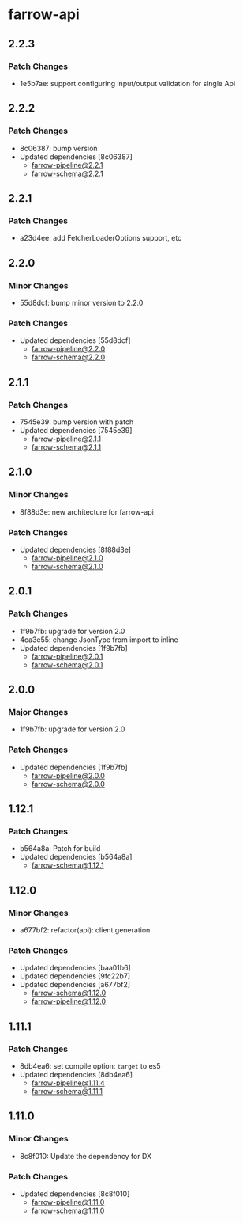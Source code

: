 # farrow-api

## 2.2.3

### Patch Changes

- 1e5b7ae: support configuring input/output validation for single Api

## 2.2.2

### Patch Changes

- 8c06387: bump version
- Updated dependencies [8c06387]
  - farrow-pipeline@2.2.1
  - farrow-schema@2.2.1

## 2.2.1

### Patch Changes

- a23d4ee: add FetcherLoaderOptions support, etc

## 2.2.0

### Minor Changes

- 55d8dcf: bump minor version to 2.2.0

### Patch Changes

- Updated dependencies [55d8dcf]
  - farrow-pipeline@2.2.0
  - farrow-schema@2.2.0

## 2.1.1

### Patch Changes

- 7545e39: bump version with patch
- Updated dependencies [7545e39]
  - farrow-pipeline@2.1.1
  - farrow-schema@2.1.1

## 2.1.0

### Minor Changes

- 8f88d3e: new architecture for farrow-api

### Patch Changes

- Updated dependencies [8f88d3e]
  - farrow-pipeline@2.1.0
  - farrow-schema@2.1.0

## 2.0.1

### Patch Changes

- 1f9b7fb: upgrade for version 2.0
- 4ca3e55: change JsonType from import to inline
- Updated dependencies [1f9b7fb]
  - farrow-pipeline@2.0.1
  - farrow-schema@2.0.1

## 2.0.0

### Major Changes

- 1f9b7fb: upgrade for version 2.0

### Patch Changes

- Updated dependencies [1f9b7fb]
  - farrow-pipeline@2.0.0
  - farrow-schema@2.0.0

## 1.12.1

### Patch Changes

- b564a8a: Patch for build
- Updated dependencies [b564a8a]
  - farrow-schema@1.12.1

## 1.12.0

### Minor Changes

- a677bf2: refactor(api): client generation

### Patch Changes

- Updated dependencies [baa01b6]
- Updated dependencies [9fc22b7]
- Updated dependencies [a677bf2]
  - farrow-schema@1.12.0
  - farrow-pipeline@1.12.0

## 1.11.1

### Patch Changes

- 8db4ea6: set compile option: `target` to es5
- Updated dependencies [8db4ea6]
  - farrow-pipeline@1.11.4
  - farrow-schema@1.11.1

## 1.11.0

### Minor Changes

- 8c8f010: Update the dependency for DX

### Patch Changes

- Updated dependencies [8c8f010]
  - farrow-pipeline@1.11.0
  - farrow-schema@1.11.0
